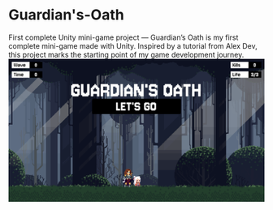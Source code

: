 # Guardian's-Oath
First complete Unity mini-game project — Guardian’s Oath is my first complete mini-game made with Unity. Inspired by a tutorial from Alex Dev, this project marks the starting point of my game development journey.
![Alt text](https://github.com/SarthakKanade/Guardians-Oath/blob/6486cf47fd07c98b37ea08e6525337ad737947fa/GameSS.png)
